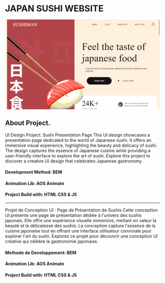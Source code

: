# JAPAN SUSHI WEBSITE
![Project Preview](preview.png)

## About Project.

UI Design Project: Sushi Presentation Page
This UI design showcases a presentation page dedicated to the world of Japanese sushi. 
It offers an immersive visual experience, highlighting the beauty and delicacy of sushi. 
The design captures the essence of Japanese cuisine while providing a user-friendly 
interface to explore the art of sushi. Explore this project to discover a creative UI design that celebrates Japanese gastronomy

#### Development Method: BEM
#### Animation Lib: AOS Animate
#### Project Build with: HTML CSS & JS

<hr>

Projet de Conception UI : Page de Présentation de Sushis
Cette conception UI présente une page de présentation dédiée à l'univers des sushis japonais. 
Elle offre une expérience visuelle immersive, mettant en valeur la beauté et la délicatesse des sushis. 
La conception capture l'essence de la cuisine japonaise tout en offrant une interface utilisateur conviviale pour explorer 
l'art du sushi. Explorez ce projet pour découvrir une conception UI créative qui célèbre la gastronomie japonaise.
#### Methode de Developpement: BEM
#### Animation Lib: AOS Animate
#### Project Build with: HTML CSS & JS
